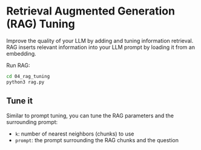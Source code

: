 # Retrieval Augmented Generation (RAG) Tuning

Improve the quality of your LLM by adding and tuning information retrieval. RAG inserts relevant information into your LLM prompt by loading it from an embedding.

Run RAG:

```bash
cd 04_rag_tuning
python3 rag.py
```

## Tune it

Similar to prompt tuning, you can tune the RAG parameters and the surrounding prompt:

- `k`: number of nearest neighbors (chunks) to use
- `prompt`: the prompt surrounding the RAG chunks and the question
